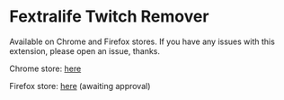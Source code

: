 # Fextralife Twitch Remover

Available on Chrome and Firefox stores.  If you have any issues with this extension, please open an issue, thanks.

Chrome store: [here](https://chromewebstore.google.com/detail/fextralife-stream-remover/ocpijhongeajhiojjkhnkaanjmhkkmoo) 

Firefox store: [here](https://addons.mozilla.org/en-CA/firefox/addon/fextralife-stream-remover/) (awaiting approval)
